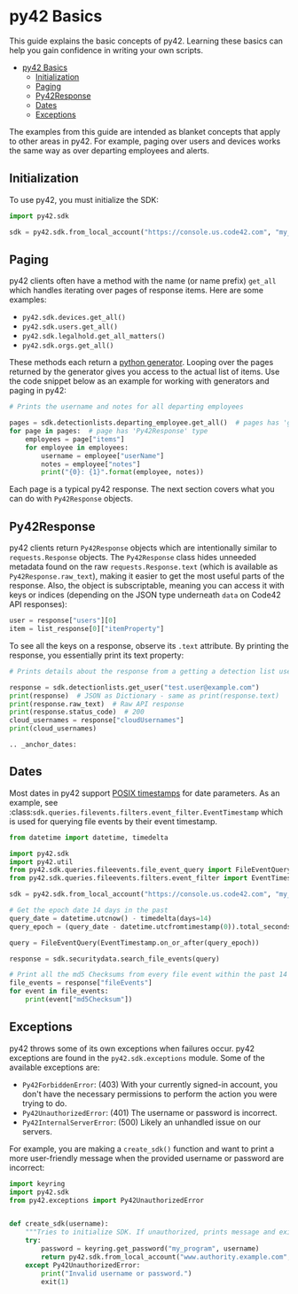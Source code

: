 # py42 Basics

This guide explains the basic concepts of py42. Learning these basics can help you gain confidence in writing your own
scripts.
- [py42 Basics](#py42-basics)
  - [Initialization](#initialization)
  - [Paging](#paging)
  - [Py42Response](#py42response)
  - [Dates](#dates)
  - [Exceptions](#exceptions)

The examples from this guide are intended as blanket concepts that apply to other areas in py42. For example, paging
over users and devices works the same way as over departing employees and alerts.

## Initialization

To use py42, you must initialize the SDK:

```python
import py42.sdk

sdk = py42.sdk.from_local_account("https://console.us.code42.com", "my_username", "my_password")
```

## Paging

py42 clients often have a method with the name (or name prefix) `get_all`  which handles iterating over pages of
response items. Here are some examples:
* `py42.sdk.devices.get_all()`
* `py42.sdk.users.get_all()`
* `py42.sdk.legalhold.get_all_matters()`
* `py42.sdk.orgs.get_all()`

These methods each return a [python generator](https://wiki.python.org/moin/Generators). Looping over the pages
returned by the generator gives you access to the actual list of items. Use the code snippet below as an example
for working with generators and paging in py42:

```python
# Prints the username and notes for all departing employees

pages = sdk.detectionlists.departing_employee.get_all()  # pages has 'generator' type
for page in pages:  # page has 'Py42Response' type
    employees = page["items"]
    for employee in employees:
        username = employee["userName"]
        notes = employee["notes"]
        print("{0}: {1}".format(employee, notes))
```

Each page is a typical py42 response. The next section covers what you can do with `Py42Response` objects.

## Py42Response

py42 clients return `Py42Response` objects which are intentionally similar to `requests.Response` objects.
The `Py42Response` class hides unneeded metadata found on the raw `requests.Response.text` (which is available as
`Py42Response.raw_text`), making it easier to get the most useful parts of the response. Also, the object is
subscriptable, meaning you can access it with keys or indices (depending on the JSON type underneath `data` on Code42 API responses):

```python
user = response["users"][0]
item = list_response[0]["itemProperty"]
```

To see all the keys on a response, observe its `.text` attribute. By printing the response, you
essentially print its text property:

```python
# Prints details about the response from a getting a detection list user.

response = sdk.detectionlists.get_user("test.user@example.com")
print(response)  # JSON as Dictionary - same as print(response.text)
print(response.raw_text)  # Raw API response
print(response.status_code)  # 200
cloud_usernames = response["cloudUsernames"]
print(cloud_usernames)
```

```eval_rst
.. _anchor_dates:
```

## Dates

Most dates in py42 support [POSIX timestamps](https://en.wikipedia.org/wiki/Unix_time) for date parameters. As an
example, see :class:`sdk.queries.filevents.filters.event_filter.EventTimestamp` which is used for querying file events
by their event timestamp.

```python
from datetime import datetime, timedelta

import py42.sdk
import py42.util
from py42.sdk.queries.fileevents.file_event_query import FileEventQuery
from py42.sdk.queries.fileevents.filters.event_filter import EventTimestamp

sdk = py42.sdk.from_local_account("https://console.us.code42.com", "my_username", "my_password")

# Get the epoch date 14 days in the past
query_date = datetime.utcnow() - timedelta(days=14)
query_epoch = (query_date - datetime.utcfromtimestamp(0)).total_seconds()

query = FileEventQuery(EventTimestamp.on_or_after(query_epoch))

response = sdk.securitydata.search_file_events(query)

# Print all the md5 Checksums from every file event within the past 14 days.
file_events = response["fileEvents"]
for event in file_events:
    print(event["md5Checksum"])
```

## Exceptions

py42 throws some of its own exceptions when failures occur. py42 exceptions are found in the `py42.sdk.exceptions`
module. Some of the available exceptions are:
* `Py42ForbiddenError`: (403) With your currently signed-in account, you don't have the necessary permissions
to perform the action you were trying to do.
* `Py42UnauthorizedError`: (401) The username or password is incorrect.
* `Py42InternalServerError`: (500) Likely an unhandled issue on our servers.

For example, you are making a `create_sdk()` function and want to print a more user-friendly message when the provided
username or password are incorrect:

```python
import keyring
import py42.sdk
from py42.exceptions import Py42UnauthorizedError


def create_sdk(username):
    """Tries to initialize SDK. If unauthorized, prints message and exits."""
    try:
        password = keyring.get_password("my_program", username)
        return py42.sdk.from_local_account("www.authority.example.com", username, password)
    except Py42UnauthorizedError:
        print("Invalid username or password.")
        exit(1)
```
